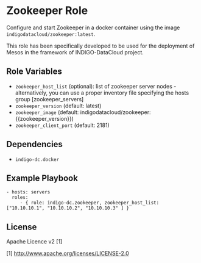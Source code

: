 Zookeeper Role
=========

Configure and start Zookeeper in a docker container using the image `indigodatacloud/zookeeper:latest`. 

This role has been specifically developed to be used for the deployment of Mesos in the framework of INDIGO-DataCloud project.

Role Variables
--------------

- `zookeeper_host_list` (optional): list of zookeeper server nodes - alternatively, you can use a proper inventory file specifying the hosts group [zookeeper_servers]
- `zookeeper_version` (default: latest)
- `zookeeper_image` (default: indigodatacloud/zookeeper:{{zookeeper_version}}) 
- `zookeeper_client_port` (default: 2181)

Dependencies
------------

- `indigo-dc.docker`

Example Playbook
----------------

    - hosts: servers
      roles:
         - { role: indigo-dc.zookeeper, zookeeper_host_list: ["10.10.10.1", "10.10.10.2", "10.10.10.3" ] }

License
-------

Apache Licence v2 [1]

[1] http://www.apache.org/licenses/LICENSE-2.0

